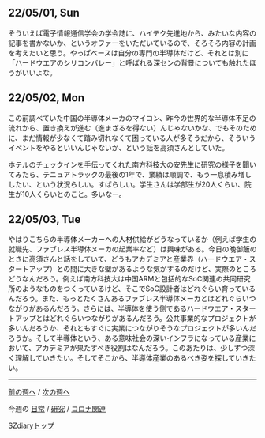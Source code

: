 ## 22/05/01, Sun

そういえば電子情報通信学会の学会誌に、ハイテク先進地から、みたいな内容の記事を書かないか、というオファーをいただいているので、そろそろ内容の計画を考えたいと思う。やっぱベースは自分の専門の半導体だけど、それとは別に「ハードウエアのシリコンバレー」と呼ばれる深センの背景についても触れたほうがいいよな。


## 22/05/02, Mon

この前調べていた中国の半導体メーカのマイコン、昨今の世界的な半導体不足の流れから、置き換えが進む（進まざるを得ない）んじゃないかな、でもそのために、まだ情報が少なくて踏み切れなくて困っている人が多そうだから、そういうイベントをやるといいんじゃないか、という話を高須さんとしていた。

ホテルのチェックインを手伝ってくれた南方科技大の安先生に研究の様子を聞いてみたら、テニュアトラックの最後の1年で、業績は順調で、もう一息積み増ししたい、という状況らしい。すばらしい。学生さんは学部生が20人くらい、院生が10人くらいとのこと。多いなー。


## 22/05/03, Tue

やはりこちらの半導体メーカーへの人材供給がどうなっているか（例えば学生の就職先、ファブレス半導体メーカの起業率など）は興味がある。今日の晩御飯のときに高須さんと話をしていて、どうもアカデミアと産業界（ハードウエア・スタートアップ）との間に大きな壁があるような気がするのだけど、実際のところどうなんだろう。例えば南方科技大は中国ARMと包括的なSoC関連の共同研究所のようなものをつくっているけど、そこでSoC設計者はどれぐらい育っているんだろう。また、もっとたくさんあるファブレス半導体メーカとはどれぐらいつながりがあるんだろう。さらには、半導体を使う側であるハードウエア・スタートアップとはどれぐらいつながりがあるんだろう。公共事業的なプロジェクトが多いんだろうか、それともすぐに実業につながりそうなプロジェクトが多いんだろうか。そして半導体という、ある意味社会の深いインフラになっている産業において、アカデミアが果たすべき役割はなんだろう。このあたりは、少しずつ深く理解していきたい。そしてそこから、半導体産業のあるべき姿を探していきたい。


***

[前の週へ](2204-5.md) /
[次の週へ](2205-2.md)

今週の
[日常](../diary/2205-1.md) /
[研究](../research/2205-1.md) /
[コロナ関連](../covid19/2205-1.md)

[SZdiaryトップ](../../README.md)
